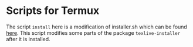 
# Scripts for Termux

The script ```install``` here is a modification of installer.sh which can be found [here](https://github.com/termux/termux-packages/blob/master/packages/texlive-installer/installer.sh). This script modifies some parts of the package ```texlive-installer``` after it is installed.


